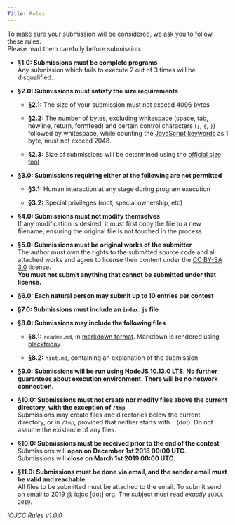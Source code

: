 ```yaml
---
Title: Rules
---
```


To make sure your submission will be considered, we ask you to follow these rules.<br>
Please read them carefully before submission.

- **§1.0: Submissions must be complete programs**<br>
Any submission which fails to execute 2 out of 3 times will be disqualified.

- **§2.0: Submissions must satisfy the size requirements**

    - **§2.1:** The size of your submission must not exceed 4096 bytes

    - **§2.2:** The number of bytes, excluding whitespace (space, tab, newline, return, formfeed)
    and certain control characters (`;`, `{`, `}`) followed by whitespace, while counting the
    [JavaScript keywords](https://developer.mozilla.org/en-US/docs/Web/JavaScript/Reference/Lexical_grammar#Keywords) as 1 byte, must not exceed 2048.

    - **§2.3:** Size of submissions will be determined using the [official size tool](/size)

- **§3.0: Submissions requiring either of the following are not permitted**

    - **§3.1:** Human interaction at any stage during program execution

    - **§3.2:** Special privileges (root, special ownership, etc)

- **§4.0: Submissions must not modify themselves**<br>
If any modification is desired, it must first copy the file to a new filename,
ensuring the original file is not touched in the process.

- **§5.0: Submissions must be original works of the submitter**<br>
The author must own the rights to the submitted source code and all attached works
and agree to license their content under the [CC BY-SA 3.0](https://creativecommons.org/licenses/by-sa/3.0/)
license.<br>
**You must not submit anything that cannot be submitted under that license.**

- **§6.0: Each natural person may submit up to 10 entries per contest**

- **§7.0: Submissions must include an `index.js` file**

- **§8.0: Submissions may include the following files**

    - **§8.1:** `readme.md`, in [markdown format](https://daringfireball.net/projects/markdown/syntax). Markdown is rendered using [blackfriday](https://github.com/russross/blackfriday).

    - **§8.2:** `hint.md`, containing an explanation of the submission


- **§9.0: Submissions will be run using NodeJS 10.13.0 LTS. No further guarantees about execution environment. There will be no network connection.**

- **§10.0: Submissions must not create nor modify files above the current directory, with the exception of `/tmp`**<br>
Submissions may create files and directories below the current directory, or in `/tmp`, provided that neither starts with `.` (dot). Do not assume the existance of any files.

- **§10.0: Submissions must be received prior to the end of the contest**<br>
Submissions will **open on December 1st 2018 00:00 UTC**.<br>
Submissions will **close on March 1st 2019 00:00 UTC**.

- **§11.0: Submissions must be done via email, and the sender email must be valid and reachable**<br>
All files to be submitted must be attached to the email.
To submit send an email to 2019 @ iojcc [dot] org.
The subject must read *exactly* `IOJCC 2019`.


*IOJCC Rules v1.0.0*

